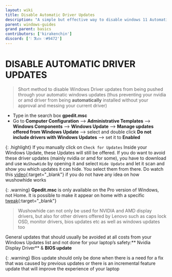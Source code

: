 ```yaml
---
layout: wiki
title: Disable Automatic Driver Updates
description: "A simple but effective way to disable windows 11 Automatic Windows Driver Updates"
parent: windows-guides
grand parent: basics
contributors: ['kirakenchin']
discord: ['⫶ ℜ𝔲𝔦𝔫 ♡#9472']
---
```


# DISABLE AUTOMATIC DRIVER UPDATES

>Short method to disable Windows Driver updates from being pushed through your automatic windows updates (thus preventing your nvidia or amd driver from being **automatically** installed without your approval and messing your current driver)

- Type in the search box **gpedit.msc**
- Go to **Computer Configuration** –> **Administrative Templates** –> **Windows Components** –> **Windows Update** –> **Manage updates offered from Windows Update** –> select and double click **Do not include drivers with Windows Updates** –> set it to **Enabled**

{: .highlight}
If you manually click on ``Check for Updates`` Inside your Windows Update, these Updates will still be offered. If you do want to avoid these driver updates (mainly nvidia or amd for some), you have to download and use ``WuShowHide`` by opening it and select ``Hide Update`` and let it scan and show you which updates it can hide. You select them from there. Do watch this [video](https://youtu.be/dJrGeBeruxM){:target="_blank"} if you do not have any idea on how wushowhide works

{: .warning}
**Gpedit.msc** is only available on the Pro version of Windows, not Home. It is possible to make it appear on home with a specific [tweak](https://www.itechtics.com/enable-gpedit-windows-10-home/){:target="_blank"}

>Wushowhide can not only be used for NVIDIA and AMD display drivers, but also for other drivers offered by Lenovo such as caps lock OSD, monitor drivers, bios updates etc as well as windows updates too

General updates that should usually be avoided at all costs from your Windows Updates list and not done for your laptop’s safety:** Nvidia Display Driver** & **BIOS update**

{: .warning}
Bios update should only be done when there is a need for a fix that was caused by previous updates or there is an incremental feature update that will improve the experience of your laptop
